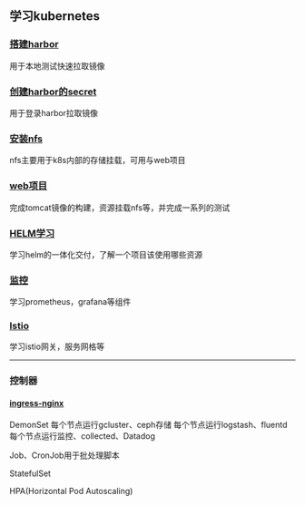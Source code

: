 
学习kubernetes
----
### [搭建harbor](https://github.com/xxjwwf/kubernetes/tree/main/harbor)
用于本地测试快速拉取镜像

### [创建harbor的secret](https://github.com/xxjwwf/kubernetes/tree/main/doc-yaml/secret)
用于登录harbor拉取镜像

### [安装nfs](https://github.com/xxjwwf/kubernetes/tree/main/nfs)

nfs主要用于k8s内部的存储挂载，可用与web项目


### [web项目](https://github.com/xxjwwf/kubernetes/tree/main/doc-yaml/web)

完成tomcat镜像的构建，资源挂载nfs等，并完成一系列的测试

### [HELM学习](./helm)

学习helm的一体化交付，了解一个项目该使用哪些资源

### [监控](./helm/%E7%9B%91%E6%8E%A7/)
学习prometheus，grafana等组件

### [Istio](./helm/istio/)
学习istio网关，服务网格等



---
### 控制器

#### [ingress-nginx]()


DemonSet
每个节点运行gcluster、ceph存储
每个节点运行logstash、fluentd
每个节点运行监控、collected、Datadog

Job、CronJob用于批处理脚本

StatefulSet

HPA(Horizontal Pod Autoscaling)